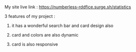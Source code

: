 My site live link : https://numberless-rddfice.surge.sh/statistics

3 features of my project :

1.  it has a wonderful search bar and card design also

2.  card and colors are also dynamic

3.  card is also responsive
